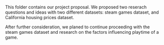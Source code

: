  This folder contains our project proposal. We proposed two reserach questions and ideas with two different datasets: steam games dataset, and California housing prices dataset.

 After further consideration, we planed to continue proceeding with the steam games dataset and research on the factors influencing playtime of a game.
